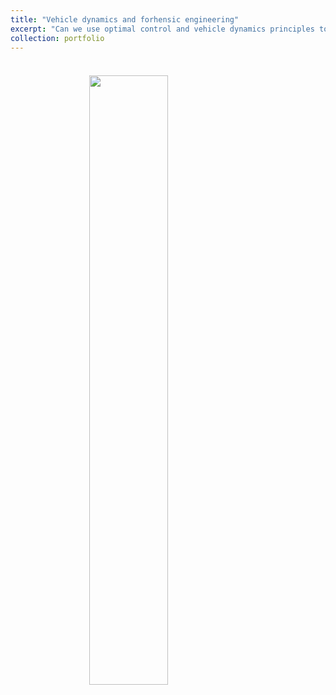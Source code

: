 ```yaml
---
title: "Vehicle dynamics and forhensic engineering"
excerpt: "Can we use optimal control and vehicle dynamics principles to position barriers for cycling races? <br/><img src='/images/design_barriers.png' style='width: 50%;'>"
collection: portfolio
---
```


<div style="margin-top: 20px;"></div>

 <br/><img src='/images/design_barriers.png' style='display: block; margin-left: auto; margin-right: auto; width: 50%;'>
